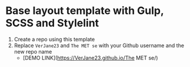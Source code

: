 # Base layout template with Gulp, SCSS and Stylelint
1. Create a repo using this template
1. Replace `VerJane23` and `The MET se` with your Github username and the new repo name
    - [DEMO LINK](https://VerJane23.github.io/The MET se/)
